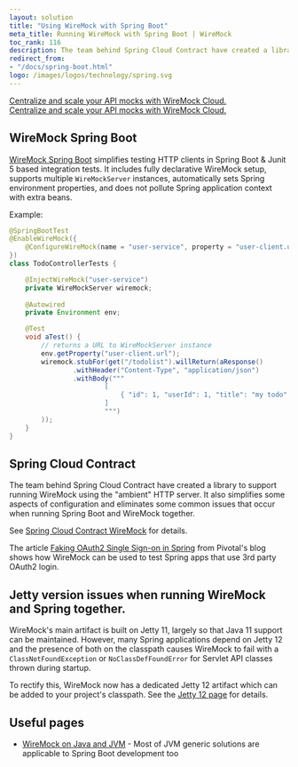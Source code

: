 ```yaml
---
layout: solution
title: "Using WireMock with Spring Boot"
meta_title: Running WireMock with Spring Boot | WireMock
toc_rank: 116
description: The team behind Spring Cloud Contract have created a library to support running WireMock using the “ambient” HTTP server
redirect_from:
- "/docs/spring-boot.html"
logo: /images/logos/technology/spring.svg
---
```


<div class="cloud-callout"><a href="https://www.wiremock.io?utm_source=oss-docs&utm_medium=oss-docs&utm_campaign=cloud-callouts-solutionspringboot&utm_id=cloud-callouts&utm_term=cloud-callouts-solutionspringboot" target="_BLANK">Centralize and scale your API mocks with WireMock Cloud.</a></div>

<div class="cloud-callout"><a href="https://www.wiremock.io?utm_source=oss-docs&utm_medium=oss-docs&utm_campaign=cloud-callouts-solutionsspringboot&utm_id=cloud-callouts&utm_term=cloud-callouts-solutionsspringboot" target="_BLANK">Centralize and scale your API mocks with WireMock Cloud.</a></div>

## WireMock Spring Boot

[WireMock Spring Boot](https://github.com/maciejwalkowiak/wiremock-spring-boot) 
simplifies testing HTTP clients in Spring Boot & Junit 5 based integration tests.
It includes fully declarative WireMock setup,
supports multiple `WireMockServer` instances,
automatically sets Spring environment properties,
and does not pollute Spring application context with extra beans.

Example:

```java
@SpringBootTest
@EnableWireMock({
    @ConfigureWireMock(name = "user-service", property = "user-client.url")
})
class TodoControllerTests {

    @InjectWireMock("user-service")
    private WireMockServer wiremock;
    
    @Autowired
    private Environment env;

    @Test
    void aTest() {
        // returns a URL to WireMockServer instance
        env.getProperty("user-client.url"); 
        wiremock.stubFor(get("/todolist").willReturn(aResponse()
                .withHeader("Content-Type", "application/json")
                .withBody("""
                        [
                            { "id": 1, "userId": 1, "title": "my todo" },
                        ]
                        """)
        ));
    }
}
```

## Spring Cloud Contract

The team behind Spring Cloud Contract have created a library to support running WireMock using the "ambient" HTTP server.
It also simplifies some aspects of configuration and eliminates some common issues that occur when running Spring Boot and WireMock together.

See [Spring Cloud Contract WireMock](https://docs.spring.io/spring-cloud-contract/docs/current/reference/html/project-features.html#features-wiremock) for details.

The article [Faking OAuth2 Single Sign-on in Spring](https://engineering.pivotal.io/post/faking_oauth_sso/)
from Pivotal's blog shows how WireMock can be used to test Spring apps that use 3rd party OAuth2 login.


## Jetty version issues when running WireMock and Spring together.

WireMock's main artifact is built on Jetty 11, largely so that Java 11 support can be maintained. However, many Spring applications depend on Jetty 12 and the presence of both on the classpath causes WireMock to fail with a `ClassNotFoundException` or `NoClassDefFoundError` for Servlet API classes thrown during startup.

To rectify this, WireMock now has a dedicated Jetty 12 artifact which can be added to your project's classpath. See the [Jetty 12 page](../../jetty-12/) for details.


## Useful pages

- [WireMock on Java and JVM](../jvm) - Most of JVM generic solutions are applicable to Spring Boot  development too
